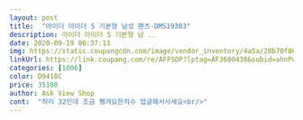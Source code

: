 ```yaml
---
layout: post 
title:  "아이더 아이더 S 기본형 남성 팬츠-DMS19303" 
description: 아이더 아이더 S 기본형 남 ..
date: 2020-09-19 06:37:13 
img: https://static.coupangcdn.com/image/vendor_inventory/4a5a/28b70f86ea5f830f3b13bfff0a93019c41bd34ada98d7914767a386a7455.jpg 
linkUrl: https://link.coupang.com/re/AFFSDP?lptag=AF3600438&subid=ahnPublicAsk&pageKey=257887531&itemId=808964310&vendorItemId=71240610156&traceid=V0-113-c604e46f48ffef60 
categories: [1006] 
color: D9418C 
price: 35100 
author: Ask View Shop 
cont:  "허리 32인데 조금 쨍겨요한치수 업글해서사세요<br/>" 
---
```

